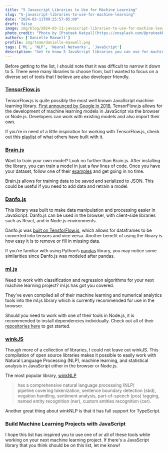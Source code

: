 ```yaml
---
title: "5 Javascript Libraries to Use for Machine Learning"
slug: "5-javascript-libraries-to-use-for-machine-learning"
date: "2024-03-11T09:25:57-05:00"
draft: false
image: img/blog/2024-03-11-javascript-libraries-to-use-for-machine-learning/5-javascript-libraries-to-use-for-machine-learning.webp
photo_credit: "Photo by [Prateek Katyal](https://unsplash.com/@prateekkatyal) on [Unsplash](https://unsplash.com/photos/piled-books-on-brown-wooden-shelf-_YzGQvASeMk)"
authors: ['Danielle Maxwell']
profile: img/team/danielle-maxwell.png
tags: ['ML', 'NLP', 'Neural Networks', 'JavaScript']
description: "Get to know 5 JavaScript libraries you can use for machine learning."
---
```


<!--more-->

Before getting to the list, I should note that it was difficult to narrow it down to 5. There were many libraries to choose from, but I wanted to focus on a diverse set of tools that I believe are also developer friendly.

### [TensorFlow.js](https://www.tensorflow.org/js)

TensorFlow.js is quite possibly the most well known JavaScript machine learning library. [First announced by Google in 2018](https://blog.tensorflow.org/2018/03/introducing-tensorflowjs-machine-learning-javascript.html), TensorFlow.js allows for the development of machine learning models in JavaScript via the browser or Node.js. Developers can work with existing models and also import their own.

If you’re in need of a little inspiration for working with TensorFlow.js, check out this [playlist](https://www.youtube.com/playlist?list=PLQY2H8rRoyvzSZZuF0qJpoJxZR1NgzcZw) of what others have built with it. 

### [Brain.js](https://brain.js.org/#/)

Want to train your own model? Look no further than Brain.js. After installing the library, you can train a model in just a few lines of code. Once you have your dataset, follow one of their [examples](https://brain.js.org/#/examples) and get going in no time.

Brain.js allows for training data to be saved and serialized to JSON. This could be useful if you need to add data and retrain a model.

### [Danfo.js](https://danfo.jsdata.org/) 

This library was built to make data manipulation and processing easier in JavaScript. Danfo.js can be used in the browser, with client-side libraries such as React, and in Node.js environments.

Danfo.js was [built on TensforFlow.js](https://dev.to/dminor/intoduction-to-danfo-js-44j6), which allows for dataframes to be converted into tensors and vice versa. Another benefit of using the library is how easy it is to remove or fill in missing data.

If you’re familiar with using Python’s [pandas](https://pandas.pydata.org/) library, you may notice some similarities since Danfo.js was modeled after pandas. 


### [ml.js](https://github.com/mljs/ml) 

Need to work with classification and regression algorithms for your next machine learning project? ml.js has got you covered. 

They’ve even compiled all of their machine learning and numerical analytics tools into the ml.js library which is currently recommended for use in the browser.

Should you need to work with one of their tools in Node.js, it is recommended to install dependencies individually. Check out all of their [repositories here](https://github.com/mljs) to get started.

### [winkJS](https://github.com/winkjs)

Though more of a collection of libraries, I could not leave out winkJS. This compilation of open source libraries makes it possible to easily work with Natural Language Processing (NLP), machine learning, and statistical analysis in JavaScript either in the browser or Node.js.

The most popular library, [winkNLP](https://winkjs.org/wink-nlp/) 
> has a comprehensive natural language processing (NLP) pipeline covering tokenization, sentence boundary detection (sbd), negation handling, sentiment analysis, part-of-speech (pos) tagging, named entity recognition (ner), custom entities recognition (cer).

Another great thing about winkNLP is that it has full support for TypeScript.

### Build Machine Learning Projects with JavaScript
I hope this list has inspired you to use one of or all of these tools while working on your next machine learning project. If there's a JavaScript library that you think should be on this list, let me know!